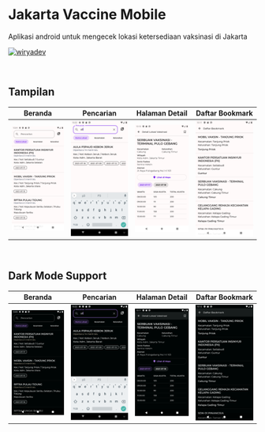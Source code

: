 # Jakarta Vaccine Mobile
Aplikasi android untuk mengecek lokasi ketersediaan vaksinasi di Jakarta

[![wiryadev](https://img.shields.io/github/workflow/status/wiryadev/jakarta-vax-mobile/Build/master?logo=github&style=for-the-badge)](https://github.com/wiryadev/jakarta-vax-mobile/actions/workflows/build.yaml)

<br>

## Tampilan
Beranda          |  Pencarian  | Halaman Detail | Daftar Bookmark
:-------------------------:|:-------------------------: | :-------------------------: | :-------------------------:
![home](https://github.com/wiryadev/jakarta-vax-mobile/blob/master/screenshots/screens/home.png?raw=true) | ![search](https://github.com/wiryadev/jakarta-vax-mobile/blob/master/screenshots/screens/search.png?raw=true) | ![detail](https://github.com/wiryadev/jakarta-vax-mobile/blob/master/screenshots/screens/detail.png) | ![bookmark](https://github.com/wiryadev/jakarta-vax-mobile/blob/master/screenshots/screens/bookmark.png?raw=true)

<br>

## Dark Mode Support
Beranda          |  Pencarian  | Halaman Detail | Daftar Bookmark
:-------------------------:|:-------------------------: | :-------------------------: | :-------------------------:
![home](https://github.com/wiryadev/jakarta-vax-mobile/blob/master/screenshots/screens-dark/home.png?raw=true) | ![search](https://github.com/wiryadev/jakarta-vax-mobile/blob/master/screenshots/screens-dark/search.png?raw=true) | ![detail](https://github.com/wiryadev/jakarta-vax-mobile/blob/master/screenshots/screens-dark/detail.png) | ![bookmark](https://github.com/wiryadev/jakarta-vax-mobile/blob/master/screenshots/screens-dark/bookmark.png?raw=true)

